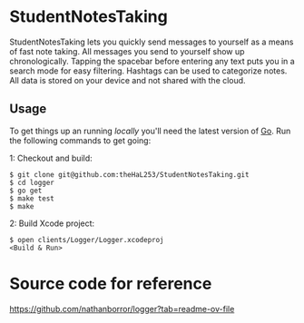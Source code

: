 # StudentNotesTaking

StudentNotesTaking lets you quickly send messages to yourself as a means of fast note taking. All messages you send to yourself show up chronologically. Tapping the spacebar before entering any text puts you in a search mode for easy filtering. Hashtags can be used to categorize notes. All data is stored on your device and not shared with the cloud.

## Usage

To get things up an running _locally_ you'll need the latest version of [Go](https://golang.org/dl/). Run the following commands to get going:

1: Checkout and build:

    $ git clone git@github.com:theHaL253/StudentNotesTaking.git
    $ cd logger
    $ go get
    $ make test
    $ make

2: Build Xcode project:

    $ open clients/Logger/Logger.xcodeproj
    <Build & Run>

# Source code for reference
https://github.com/nathanborror/logger?tab=readme-ov-file
